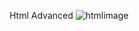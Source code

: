 Html Advanced
![htmlimage](https://github.com/gumutonii/alu-web-development/assets/134058370/56110a63-360b-46db-be44-2aabbcaec26f)
